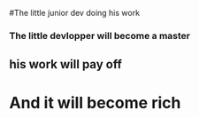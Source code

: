 #The little junior dev doing his work

### The little devlopper will become a master
## his work will pay off
# And it will become rich
